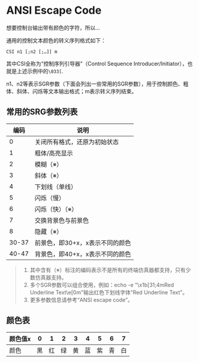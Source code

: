 # ANSI Escape Code

想要控制台输出带有颜色的字符，所以...

通用的控制文本颜色的转义序列格式如下：

    CSI n1 [;n2 [;…]] m

其中CSI全称为“控制序列引导器”（Control Sequence Introducer/Initiator），也就是上述示例中的`\033[`.

n1、n2等表示SGR参数（下面会列出一些常用的SGR参数），用于控制颜色、粗体、斜体、闪烁等文本输出格式；m表示转义序列结束。

## 常用的SRG参数列表

| 编码  | 说明                            |
| ----- | ------------------------------- |
| 0     | 关闭所有格式，还原为初始状态    |
| 1     | 粗体/高亮显示                   |
| 2     | 模糊（※）                       |
| 3     | 斜体（※）                       |
| 4     | 下划线（单线）                  |
| 5     | 闪烁（慢）                      |
| 6     | 闪烁（快）（※）                 |
| 7     | 交换背景色与前景色              |
| 8     | 隐藏（※）                       |
| 30-37 | 前景色，即30+x，x表示不同的颜色 |
| 40-47 | 背景色，即40+x，x表示不同的颜色 |

> 1. 其中含有（※）标注的编码表示不是所有的终端仿真器都支持，只有少数仿真器支持。
> 2. 多个SGR参数可以组合使用，例如：echo -e "\x1b[31;4mRed Underline Text\e[0m"输出红色下划线字体“Red Underline Text”。
> 3. 更多参数信息请参考“ANSI escape code”。

## 颜色表

| 颜色值x | 0   | 1   | 2   | 3   | 4   | 5   | 6   | 7   |
| ------- | --- | --- | --- | --- | --- | --- | --- | --- |
| 颜色    | 黑  | 红  | 绿  | 黄  | 蓝  | 紫  | 青  | 白  |
